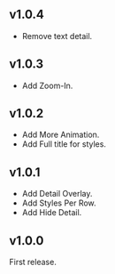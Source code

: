 ## v1.0.4
- Remove text detail.

## v1.0.3
- Add Zoom-In.

## v1.0.2
- Add More Animation.
- Add Full title for styles.

## v1.0.1
- Add Detail Overlay.
- Add Styles Per Row.
- Add Hide Detail.

## v1.0.0
First release.